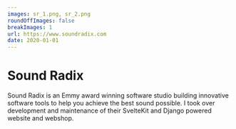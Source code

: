 ```yaml
---
images: sr_1.png, sr_2.png
roundOffImages: false
breakImages: 1
url: https://www.soundradix.com
date: 2020-01-01
---
```


# Sound Radix

Sound Radix is an Emmy award winning software studio building innovative software tools to help you achieve the best sound possible. I took over development and maintenance of their SvelteKit and Django powered website and webshop.
